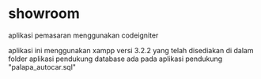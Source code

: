 # showroom
aplikasi pemasaran menggunakan codeigniter

aplikasi ini menggunakan xampp versi 3.2.2 yang telah disediakan di dalam folder aplikasi pendukung
database ada pada aplikasi pendukung "palapa_autocar.sql"
